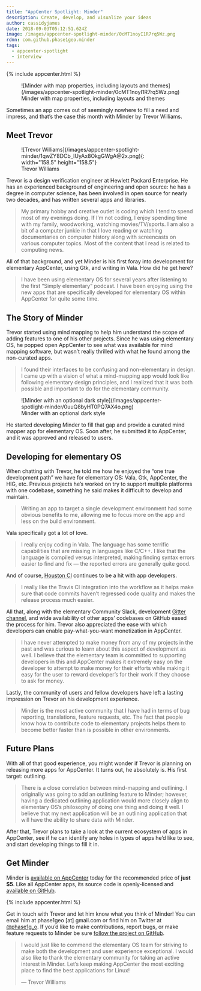 ```yaml
---
title: "AppCenter Spotlight: Minder"
description: Create, develop, and visualize your ideas
author: cassidyjames
date: 2018-09-03T05:12:51.624Z
image: /images/appcenter-spotlight-minder/0cMT1noyI1R7rq5Wz.png
rdnn: com.github.phase1geo.minder
tags:
  - appcenter-spotlight
  - interview
---
```


{% include appcenter.html %}

<figure markdown="1">
![Minder with map properties, including layouts and themes](/images/appcenter-spotlight-minder/0cMT1noyI1R7rq5Wz.png)
<figcaption markdown="1">
Minder with map properties, including layouts and themes
</figcaption>
</figure>

Sometimes an app comes out of seemingly nowhere to fill a need and impress, and that’s the case this month with Minder by Trevor Williams.

## Meet Trevor

<figure markdown="1">
![Trevor Williams](/images/appcenter-spotlight-minder/1qwZY8DCb_IUyAx8OkgGWgA@2x.png){: width="158.5" height="158.5"}
<figcaption markdown="1">
Trevor Williams
</figcaption>
</figure>

Trevor is a design verification engineer at Hewlett Packard Enterprise. He has an experienced background of engineering and open source: he has a degree in computer science, has been involved in open source for nearly two decades, and has written several apps and libraries.

> My primary hobby and creative outlet is coding which I tend to spend most of my evenings doing. If I’m not coding, I enjoy spending time with my family, woodworking, watching movies/TV/sports. I am also a bit of a computer junkie in that I love reading or watching documentaries on computer history along with screencasts on various computer topics. Most of the content that I read is related to computing news.

All of that background, and yet Minder is his first foray into development for elementary AppCenter, using Gtk, and writing in Vala. How did he get here?

> I have been using elementary OS for several years after listening to the first “Simply elementary” podcast. I have been enjoying using the new apps that are specifically developed for elementary OS within AppCenter for quite some time.

## The Story of Minder

Trevor started using mind mapping to help him understand the scope of adding features to one of his other projects. Since he was using elementary OS, he popped open AppCenter to see what was available for mind mapping software, but wasn’t really thrilled with what he found among the non-curated apps.
> I found their interfaces to be confusing and non-elementary in design. I came up with a vision of what a mind-mapping app would look like following elementary design principles, and I realized that it was both possible and important to do for the elementary community.

<figure markdown="1">
![Minder with an optional dark style](/images/appcenter-spotlight-minder/0uuQ8byHT0PQ7AX4o.png)
<figcaption markdown="1">
Minder with an optional dark style
</figcaption>
</figure>

He started developing Minder to fill that gap and provide a curated mind mapper app for elementary OS. Soon after, he submitted it to AppCenter, and it was approved and released to users.

## Developing for elementary OS

When chatting with Trevor, he told me how he enjoyed the “one true development path” we have for elementary OS: Vala, Gtk, AppCenter, the HIG, etc. Previous projects he’s worked on try to support multiple platforms with one codebase, something he said makes it difficult to develop and maintain.
> Writing an app to target a single development environment had some obvious benefits to me, allowing me to focus more on the app and less on the build environment.

Vala specifically got a lot of love.

> I really enjoy coding in Vala. The language has some terrific capabilities that are missing in languages like C/C++. I like that the language is compiled versus interpreted, making finding syntax errors easier to find and fix — the reported errors are generally quite good.

And of course, [Houston CI](https://medium.com/elementaryos/introducing-houston-ci-3179ec34e726) continues to be a hit with app developers.

> I really like the Travis CI integration into the workflow as it helps make sure that code commits haven’t regressed code quality and makes the release process much easier.

All that, along with the elementary Community Slack, development [Gitter channel](https://gitter.im/elementary/houston), and wide availability of other apps’ codebases on GitHub eased the process for him. Trevor also appreciated the ease with which developers can enable pay-what-you-want monetization in AppCenter.

> I have never attempted to make money from any of my projects in the past and was curious to learn about this aspect of development as well. I believe that the elementary team is committed to supporting developers in this and AppCenter makes it extremely easy on the developer to attempt to make money for their efforts while making it easy for the user to reward developer’s for their work if they choose to ask for money.

Lastly, the community of users and fellow developers have left a lasting impression on Trevor an his development experience.

> Minder is the most active community that I have had in terms of bug reporting, translations, feature requests, etc. The fact that people know how to contribute code to elementary projects helps them to become better faster than is possible in other environments.

## Future Plans

With all of that good experience, you might wonder if Trevor is planning on releasing more apps for AppCenter. It turns out, he absolutely is. His first target: outlining.

> There is a close correlation between mind-mapping and outlining. I originally was going to add an outlining feature to Minder; however, having a dedicated outlining application would more closely align to elementary OS’s philosophy of doing one thing and doing it well. I believe that my next application will be an outlining application that will have the ability to share data with Minder.

After that, Trevor plans to take a look at the current ecosystem of apps in AppCenter, see if he can identify any holes in types of apps he’d like to see, and start developing things to fill it in.

## Get Minder

Minder is [available on AppCenter](https://appcenter.elementary.io/com.github.phase1geo.minder) today for the recommended price of **just $5**. Like all AppCenter apps, its source code is openly-licensed and [available on GitHub](https://github.com/phase1geo/minder/).

{% include appcenter.html %}

Get in touch with Trevor and let him know what you think of Minder! You can email him at phase1geo [at] gmail.com or find him on Twitter at [@phase1g_o](https://twitter.com/@phase1g_o). If you’d like to make contributions, report bugs, or make feature requests to Minder be sure [follow the project on GitHub](https://github.com/phase1geo/minder/).

> I would just like to commend the elementary OS team for striving to make both the development and user experience exceptional. I would also like to thank the elementary community for taking an active interest in Minder. Let’s keep making AppCenter the most exciting place to find the best applications for Linux!
>
> — Trevor Williams

